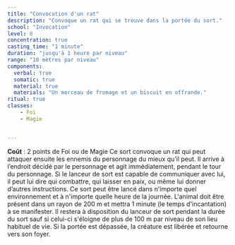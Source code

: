```yaml
---
title: "Convocation d'un rat"
description: "Convoque un rat qui se trouve dans la portée du sort."
school: "Invocation"
level: 0
concentration: true
casting_time: "1 minute"
duration: "jusqu'à 1 heure par niveau"
range: "10 mètres par niveau"
components:
  verbal: true
  somatic: true
  material: true
  materials: "Un morceau de fromage et un biscuit en offrande."
ritual: true
classes:
    - Foi
    - Magie


---
```

**Coût** : 2 points de Foi ou de Magie
Ce sort convoque un rat qui peut attaquer ensuite les ennemis du personnage du mieux qu’il peut. Il arrive à l’endroit décidé par le personnage et agit immédiatement, pendant le tour du personnage. Si le lanceur de sort est capable de communiquer avec lui, il peut lui dire qui combattre, qui laisser en paix, ou même lui donner d’autres instructions. Ce sort peut être lancé dans n'importe quel environnement et à n'importe quelle heure de la journée. L'animal doit être présent dans un rayon de 200 m et mettra 1 minute (le temps d'incantation) à se manifester. Il restera à disposition du lanceur de sort pendant la durée du sort sauf si celui-ci s'éloigne de plus de 100 m par niveau de son lieu habituel de vie. Si la portée est dépassée, la créature est libérée et retourne vers son foyer.   
